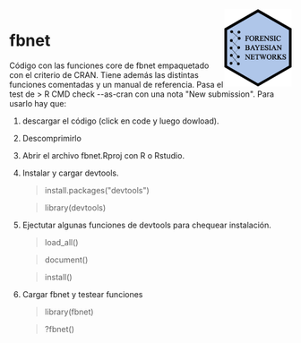 <img src="logo.png" align="right" width="120">

# fbnet
Código con las funciones core de fbnet empaquetado con el criterio de CRAN. Tiene además las distintas funciones comentadas y un manual de referencia. Pasa el test de > R CMD check --as-cran con una nota "New submission". Para usarlo hay que:
1) descargar el código (click en code y luego dowload).
2) Descomprimirlo
3) Abrir el archivo fbnet.Rproj con R o Rstudio.
4) Instalar y cargar devtools.
      > install.packages("devtools") 
      
      > library(devtools)
5) Ejectutar algunas funciones de devtools para chequear instalación.
      > load_all()

      > document()

      > install()
6) Cargar fbnet y testear funciones
      > library(fbnet)

      > ?fbnet()
